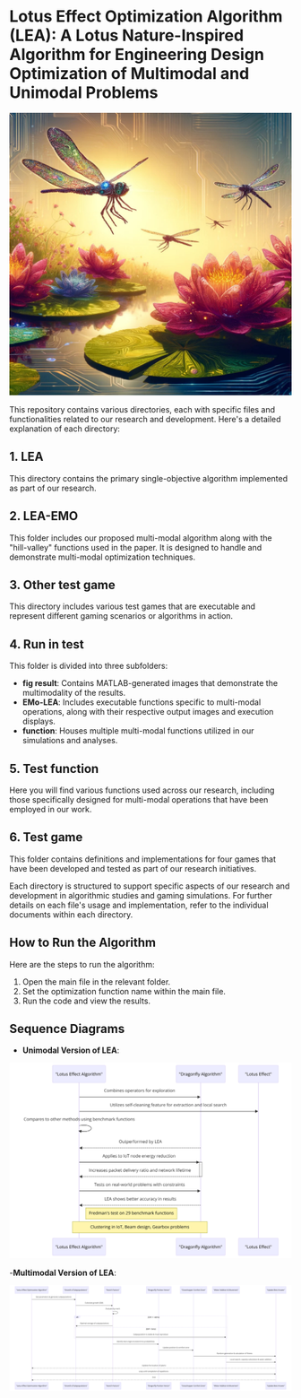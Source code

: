 

# Lotus Effect Optimization Algorithm (LEA): A Lotus Nature-Inspired Algorithm for Engineering Design Optimization of Multimodal and Unimodal Problems
<p align="center">
    <img src="LEA.jpg" alt="Lotus Effect Optimization Algorithm (LEA): A Lotus Nature-Inspired Algorithm for Engineering Design Optimization of Multimodal and Unimodal Problems" width="600">
</p>


This repository contains various directories, each with specific files and functionalities related to our research and development. Here's a detailed explanation of each directory:

## 1. LEA
This directory contains the primary single-objective algorithm implemented as part of our research.

## 2. LEA-EMO
This folder includes our proposed multi-modal algorithm along with the "hill-valley" functions used in the paper. It is designed to handle and demonstrate multi-modal optimization techniques.

## 3. Other test game
This directory includes various test games that are executable and represent different gaming scenarios or algorithms in action.

## 4. Run in test
This folder is divided into three subfolders:
- **fig result**: Contains MATLAB-generated images that demonstrate the multimodality of the results.
- **EMo-LEA**: Includes executable functions specific to multi-modal operations, along with their respective output images and execution displays.
- **function**: Houses multiple multi-modal functions utilized in our simulations and analyses.

## 5. Test function
Here you will find various functions used across our research, including those specifically designed for multi-modal operations that have been employed in our work.

## 6. Test game
This folder contains definitions and implementations for four games that have been developed and tested as part of our research initiatives.

Each directory is structured to support specific aspects of our research and development in algorithmic studies and gaming simulations. For further details on each file's usage and implementation, refer to the individual documents within each directory.

## How to Run the Algorithm
Here are the steps to run the algorithm:
1. Open the main file in the relevant folder.
2. Set the optimization function name within the main file.
3. Run the code and view the results.

## Sequence Diagrams
- **Unimodal Version of LEA**:
<p align="center">
    <img src="Unimodal.png" width="600">
</p>

-**Multimodal Version of LEA**: 
<p align="center">
    <img src="Multimodal.png" width="600">
</p>


